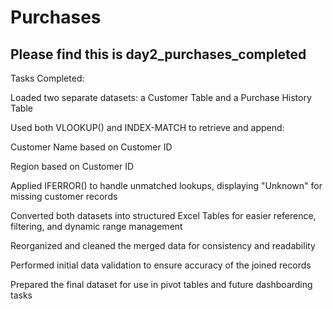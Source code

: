 # Purchases

## Please find this is day2_purchases_completed

Tasks Completed:

Loaded two separate datasets: a Customer Table and a Purchase History Table

Used both VLOOKUP() and INDEX-MATCH to retrieve and append:

Customer Name based on Customer ID

Region based on Customer ID

Applied IFERROR() to handle unmatched lookups, displaying "Unknown" for missing customer records

Converted both datasets into structured Excel Tables for easier reference, filtering, and dynamic range management

Reorganized and cleaned the merged data for consistency and readability

Performed initial data validation to ensure accuracy of the joined records

Prepared the final dataset for use in pivot tables and future dashboarding tasks
